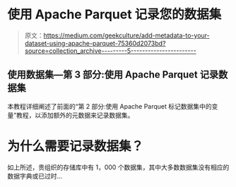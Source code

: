 # 使用 Apache Parquet 记录您的数据集

> 原文：<https://medium.com/geekculture/add-metadata-to-your-dataset-using-apache-parquet-75360d2073bd?source=collection_archive---------5----------------------->

## 使用数据集—第 3 部分:使用 Apache Parquet 记录数据集

本教程详细阐述了前面的“第 2 部分:使用 Apache Parquet 标记数据集中的变量”教程，以添加额外的元数据来记录数据集。

# 为什么需要记录数据集？

如上所述，贵组织的存储库中有 1，000 个数据集，其中大多数数据集没有相应的数据字典或已过时…
